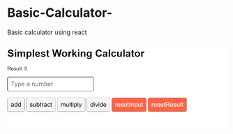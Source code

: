 # Basic-Calculator-
Basic calculator using react

![Screenshot](https://github.com/Rohail30/Basic-Calculator-/blob/main/Screenshot.png)
